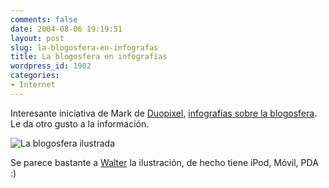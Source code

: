 ```yaml
---
comments: false
date: 2004-08-06 19:19:51
layout: post
slug: la-blogosfera-en-infografas
title: La blogosfera en infografías
wordpress_id: 1902
categories:
- Internet
---
```


Interesante iniciativa de Mark de [Duopixel](http://blog.duopixel.com/), [infografías sobre la blogosfera](http://blog.duopixel.com/archives/000066.html). Le da otro gusto a la información.





![La blogosfera ilustrada](http://www.minid.net/images/infografia.png)





Se parece bastante a [Walter](http://www.htmllife.com) la ilustración, de hecho tiene iPod, Móvil, PDA :)




 
